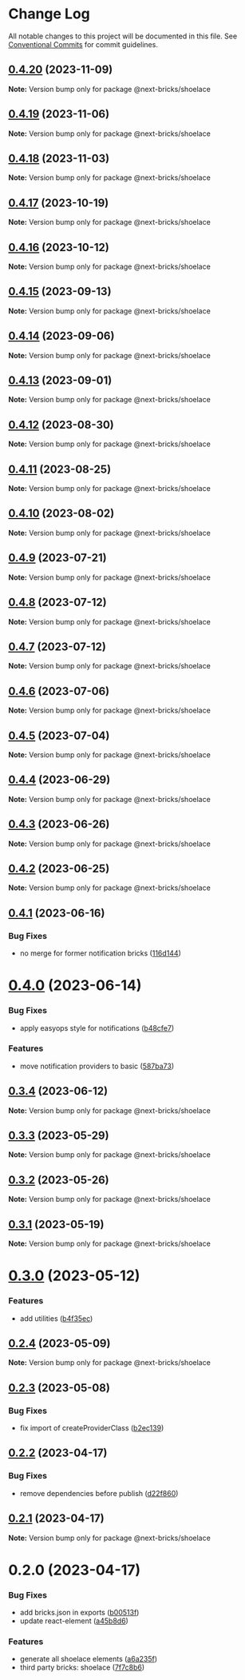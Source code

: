 # Change Log

All notable changes to this project will be documented in this file.
See [Conventional Commits](https://conventionalcommits.org) for commit guidelines.

## [0.4.20](https://github.com/easyops-cn/next-bricks/compare/@next-bricks/shoelace@0.4.19...@next-bricks/shoelace@0.4.20) (2023-11-09)

**Note:** Version bump only for package @next-bricks/shoelace





## [0.4.19](https://github.com/easyops-cn/next-bricks/compare/@next-bricks/shoelace@0.4.18...@next-bricks/shoelace@0.4.19) (2023-11-06)

**Note:** Version bump only for package @next-bricks/shoelace





## [0.4.18](https://github.com/easyops-cn/next-bricks/compare/@next-bricks/shoelace@0.4.17...@next-bricks/shoelace@0.4.18) (2023-11-03)

**Note:** Version bump only for package @next-bricks/shoelace





## [0.4.17](https://github.com/easyops-cn/next-bricks/compare/@next-bricks/shoelace@0.4.16...@next-bricks/shoelace@0.4.17) (2023-10-19)

**Note:** Version bump only for package @next-bricks/shoelace





## [0.4.16](https://github.com/easyops-cn/next-bricks/compare/@next-bricks/shoelace@0.4.15...@next-bricks/shoelace@0.4.16) (2023-10-12)

**Note:** Version bump only for package @next-bricks/shoelace





## [0.4.15](https://github.com/easyops-cn/next-bricks/compare/@next-bricks/shoelace@0.4.14...@next-bricks/shoelace@0.4.15) (2023-09-13)

**Note:** Version bump only for package @next-bricks/shoelace





## [0.4.14](https://github.com/easyops-cn/next-bricks/compare/@next-bricks/shoelace@0.4.13...@next-bricks/shoelace@0.4.14) (2023-09-06)

**Note:** Version bump only for package @next-bricks/shoelace





## [0.4.13](https://github.com/easyops-cn/next-bricks/compare/@next-bricks/shoelace@0.4.12...@next-bricks/shoelace@0.4.13) (2023-09-01)

**Note:** Version bump only for package @next-bricks/shoelace





## [0.4.12](https://github.com/easyops-cn/next-bricks/compare/@next-bricks/shoelace@0.4.11...@next-bricks/shoelace@0.4.12) (2023-08-30)

**Note:** Version bump only for package @next-bricks/shoelace





## [0.4.11](https://github.com/easyops-cn/next-bricks/compare/@next-bricks/shoelace@0.4.10...@next-bricks/shoelace@0.4.11) (2023-08-25)

**Note:** Version bump only for package @next-bricks/shoelace





## [0.4.10](https://github.com/easyops-cn/next-bricks/compare/@next-bricks/shoelace@0.4.9...@next-bricks/shoelace@0.4.10) (2023-08-02)

**Note:** Version bump only for package @next-bricks/shoelace





## [0.4.9](https://github.com/easyops-cn/next-bricks/compare/@next-bricks/shoelace@0.4.8...@next-bricks/shoelace@0.4.9) (2023-07-21)

**Note:** Version bump only for package @next-bricks/shoelace





## [0.4.8](https://github.com/easyops-cn/next-bricks/compare/@next-bricks/shoelace@0.4.7...@next-bricks/shoelace@0.4.8) (2023-07-12)

**Note:** Version bump only for package @next-bricks/shoelace





## [0.4.7](https://github.com/easyops-cn/next-bricks/compare/@next-bricks/shoelace@0.4.6...@next-bricks/shoelace@0.4.7) (2023-07-12)

**Note:** Version bump only for package @next-bricks/shoelace





## [0.4.6](https://github.com/easyops-cn/next-bricks/compare/@next-bricks/shoelace@0.4.5...@next-bricks/shoelace@0.4.6) (2023-07-06)

**Note:** Version bump only for package @next-bricks/shoelace





## [0.4.5](https://github.com/easyops-cn/next-bricks/compare/@next-bricks/shoelace@0.4.4...@next-bricks/shoelace@0.4.5) (2023-07-04)

**Note:** Version bump only for package @next-bricks/shoelace





## [0.4.4](https://github.com/easyops-cn/next-bricks/compare/@next-bricks/shoelace@0.4.3...@next-bricks/shoelace@0.4.4) (2023-06-29)

**Note:** Version bump only for package @next-bricks/shoelace





## [0.4.3](https://github.com/easyops-cn/next-bricks/compare/@next-bricks/shoelace@0.4.2...@next-bricks/shoelace@0.4.3) (2023-06-26)

**Note:** Version bump only for package @next-bricks/shoelace





## [0.4.2](https://github.com/easyops-cn/next-bricks/compare/@next-bricks/shoelace@0.4.1...@next-bricks/shoelace@0.4.2) (2023-06-25)

**Note:** Version bump only for package @next-bricks/shoelace





## [0.4.1](https://github.com/easyops-cn/next-bricks/compare/@next-bricks/shoelace@0.4.0...@next-bricks/shoelace@0.4.1) (2023-06-16)


### Bug Fixes

* no merge for former notification bricks ([116d144](https://github.com/easyops-cn/next-bricks/commit/116d1446ca8695e70ed57c1db01edac9cb2f49a3))





# [0.4.0](https://github.com/easyops-cn/next-bricks/compare/@next-bricks/shoelace@0.3.4...@next-bricks/shoelace@0.4.0) (2023-06-14)


### Bug Fixes

* apply easyops style for notifications ([b48cfe7](https://github.com/easyops-cn/next-bricks/commit/b48cfe7f49b9018cee5dbca6bfbdf15fca16eed4))


### Features

* move notification providers to basic ([587ba73](https://github.com/easyops-cn/next-bricks/commit/587ba7320c601ee244ea3700d37090d954bbd922))





## [0.3.4](https://github.com/easyops-cn/next-bricks/compare/@next-bricks/shoelace@0.3.3...@next-bricks/shoelace@0.3.4) (2023-06-12)

**Note:** Version bump only for package @next-bricks/shoelace





## [0.3.3](https://github.com/easyops-cn/next-bricks/compare/@next-bricks/shoelace@0.3.2...@next-bricks/shoelace@0.3.3) (2023-05-29)

**Note:** Version bump only for package @next-bricks/shoelace





## [0.3.2](https://github.com/easyops-cn/next-bricks/compare/@next-bricks/shoelace@0.3.1...@next-bricks/shoelace@0.3.2) (2023-05-26)

**Note:** Version bump only for package @next-bricks/shoelace





## [0.3.1](https://github.com/easyops-cn/next-bricks/compare/@next-bricks/shoelace@0.3.0...@next-bricks/shoelace@0.3.1) (2023-05-19)

**Note:** Version bump only for package @next-bricks/shoelace





# [0.3.0](https://github.com/easyops-cn/next-bricks/compare/@next-bricks/shoelace@0.2.4...@next-bricks/shoelace@0.3.0) (2023-05-12)


### Features

* add utilities ([b4f35ec](https://github.com/easyops-cn/next-bricks/commit/b4f35ec6a8d1b8b37ed051a5d7c5bbbce3807c25))





## [0.2.4](https://github.com/easyops-cn/next-bricks/compare/@next-bricks/shoelace@0.2.3...@next-bricks/shoelace@0.2.4) (2023-05-09)

**Note:** Version bump only for package @next-bricks/shoelace





## [0.2.3](https://github.com/easyops-cn/next-bricks/compare/@next-bricks/shoelace@0.2.2...@next-bricks/shoelace@0.2.3) (2023-05-08)


### Bug Fixes

* fix import of createProviderClass ([b2ec139](https://github.com/easyops-cn/next-bricks/commit/b2ec1395c6f2b36e1fde653bd57137b747232ed6))





## [0.2.2](https://github.com/easyops-cn/next-bricks/compare/@next-bricks/shoelace@0.2.1...@next-bricks/shoelace@0.2.2) (2023-04-17)


### Bug Fixes

* remove dependencies before publish ([d22f860](https://github.com/easyops-cn/next-bricks/commit/d22f8604d557d7f4a3c03f9c047c20babd5460bc))





## [0.2.1](https://github.com/easyops-cn/next-bricks/compare/@next-bricks/shoelace@0.2.0...@next-bricks/shoelace@0.2.1) (2023-04-17)

**Note:** Version bump only for package @next-bricks/shoelace





# 0.2.0 (2023-04-17)


### Bug Fixes

* add bricks.json in exports ([b00513f](https://github.com/easyops-cn/next-bricks/commit/b00513fba328f0317c4bd3beed3fd089028c72a0))
* update react-element ([a45b8d6](https://github.com/easyops-cn/next-bricks/commit/a45b8d6849b0be61586c7bb38f09a723f958474b))


### Features

* generate all shoelace elements ([a6a235f](https://github.com/easyops-cn/next-bricks/commit/a6a235febd06c004e625cfcdfb5fcea9878c8478))
* third party bricks: shoelace ([7f7c8b6](https://github.com/easyops-cn/next-bricks/commit/7f7c8b6d215be9e37951e7c894ccceba84c6a3a4))
